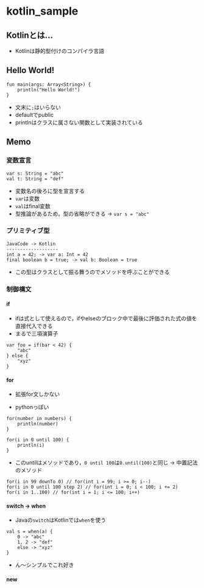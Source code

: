 # kotlin_sample

## Kotlinとは…
- Kotlinは静的型付けのコンパイラ言語

## Hello World!

```
fun main(args: Array<String>) {
    println("Hello World!")
}
```
- 文末に`;`はいらない
- defaultでpublic
- printlnはクラスに属さない関数として実装されている

## Memo
### 変数宣言
```
var s: String = "abc"
val t: String = "def"
```

- 変数名の後ろに型を宣言する
- `var`は変数
- `val`はfinal変数
- 型推論があるため，型の省略ができる -> `var s = "abc"`

### プリミティブ型
```
JavaCode -> Kotlin
-------------------
int a = 42; -> var a: Int = 42
final boolean b = true; -> val b: Boolean = true
```

- この型はクラスとして振る舞うのでメソッドを呼ぶことができる

### 制御構文
#### if
- ifは式として使えるので，ifやelseのブロック中で最後に評価された式の値を直接代入できる
- まるで三項演算子
```
var foo = if(bar < 42) {
    "abc"
} else {
    "xyz"
}
```

#### for
- 拡張for文しかない

- pythonっぽい
```
for(number in numbers) {
    println(number)
}
```

```
for(i in 0 until 100) {
    println(i)
}
```

- このuntilはメソッドであり，`0 until 100`は`0.until(100)`と同じ -> 中置記法のメソッド

```
for(i in 99 downTo 0) // for(int i = 99; i >= 0; i--)
for(i in 0 until 100 step 2) // for(int i = 0; i < 100; i += 2)
for(i in 1..100) // for(int i = 1; i <= 100; i++)
```

#### switch -> when
- Javaの`switch`はKotlinでは`when`を使う
```
val s = when(a) {
    0 -> "abc"
    1, 2 -> "def"
    else -> "xyz"
}
```
- ん〜シンプルでこれ好き

#### new
